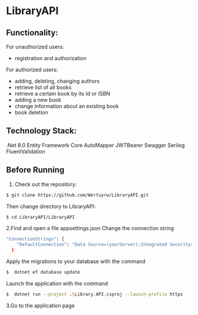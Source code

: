 # LibraryAPI

## Functionality:
For unauthorized users:
- registration and authorization

For authorized users:
- adding, deleting, changing authors
- retrieve list of all books
- retrieve a certain book by its Id or ISBN
- adding a new book
- change information about an existing book
- book deletion

## Technology Stack:
.Net 8.0
Entity Framework Core
AutoMapper
JWTBearer
Swagger
Serilog
FluentValidation

## Before Running
1. Check out the repository:
```sh
$ git clone https://github.com/Wertuyrw/LibraryAPI.git
```
Then change directory to LibraryAPI:
```sh
$ cd LibraryAPI/LibraryAPI
```
2.Find and open a file appsettings.json
Change the connection string
```sh
"ConnectionStrings": {
    "DefaultConnection": "Data Source=(yourServer);Integrated Security=True;Initial Catalog=Library;MultipleActiveResultSets=True;TrustServerCertificate=True"
  }
```
Apply the migrations to your database with the command
```sh
$  dotnet ef database update
```
Launch the application with the command
```sh
$  dotnet run --project .\Library.API.csproj --launch-profile https
```
3.Go to the application page
